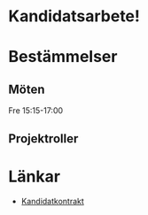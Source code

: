 Kandidatsarbete!
================

# Bestämmelser

## Möten

Fre 15:15-17:00

## Projektroller



# Länkar

* [Kandidatkontrakt](https://docs.google.com/document/d/1WRJAz0k7szNfy_iD3IyqAMbOJ2iBmSBHkMBmYQ7gSI8/edit?usp=sharing)
